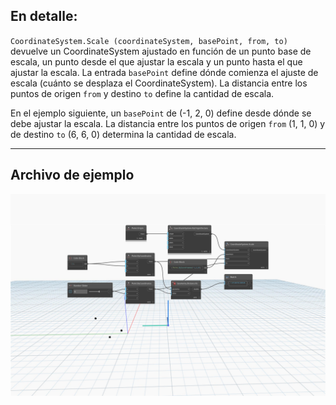 <!--- Autodesk.DesignScript.Geometry.CoordinateSystem.Scale(coordinateSystem, basePoint, from, to) --->
<!--- DXEUCQG4Y4M6N76367ZJYZYJJOLPKVDC5UFPTIBMDW6CC5ORFAXQ --->
## En detalle:
`CoordinateSystem.Scale (coordinateSystem, basePoint, from, to)` devuelve un CoordinateSystem ajustado en función de un punto base de escala, un punto desde el que ajustar la escala y un punto hasta el que ajustar la escala. La entrada `basePoint` define dónde comienza el ajuste de escala (cuánto se desplaza el CoordinateSystem). La distancia entre los puntos de origen `from` y destino `to` define la cantidad de escala.

En el ejemplo siguiente, un `basePoint` de (-1, 2, 0) define desde dónde se debe ajustar la escala. La distancia entre los puntos de origen `from` (1, 1, 0) y de destino `to` (6, 6, 0) determina la cantidad de escala.

___
## Archivo de ejemplo

![CoordinateSystem.Scale](./DXEUCQG4Y4M6N76367ZJYZYJJOLPKVDC5UFPTIBMDW6CC5ORFAXQ_img.jpg)
